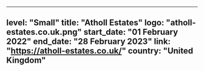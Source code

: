 
---
level: "Small"
title: "Atholl Estates"
logo: "atholl-estates.co.uk.png"
start_date: "01 February 2022"
end_date: "28 February 2023"
link: "https://atholl-estates.co.uk/"
country: "United Kingdom"
---
